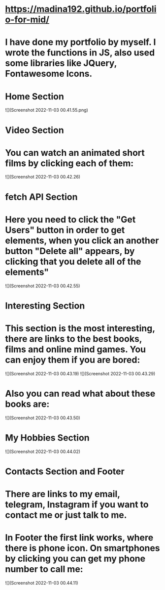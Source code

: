 # https://madina192.github.io/portfolio-for-mid/
# I have done my portfolio by myself. I wrote the functions in JS, also used some libraries like JQuery, Fontawesome Icons. 
# Home Section
![](Screenshot 2022-11-03 00.41.55.png)
# Video Section
# You can watch an animated short films by clicking each of them:
![](Screenshot 2022-11-03 00.42.26)
# fetch API Section
# Here you need to click the "Get Users" button in order to get elements, when you click an another button "Delete all" appears, by clicking that you delete all of the elements"
![](Screenshot 2022-11-03 00.42.55)
# Interesting Section
# This section is the most interesting, there are links to the best books, films and online mind games. You can enjoy them if you are bored:
![](Screenshot 2022-11-03 00.43.19)
![](Screenshot 2022-11-03 00.43.29)
# Also you can read what about these books are:
![](Screenshot 2022-11-03 00.43.50)
# My Hobbies Section
![](Screenshot 2022-11-03 00.44.02)
# Contacts Section and Footer
# There are links to my email, telegram, Instagram if you want to contact me or just talk to me.
# In Footer the first link works, where there is phone icon. On smartphones by clicking you can get  my phone number to call me:
![](Screenshot 2022-11-03 00.44.11)
